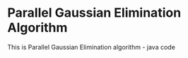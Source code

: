 # Parallel Gaussian Elimination Algorithm 
This is Parallel Gaussian Elimination algorithm - java code
